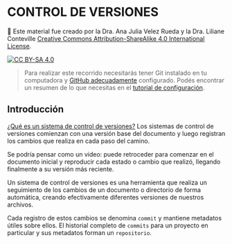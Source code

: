 # CONTROL DE VERSIONES


🚨 Este material fue creado por la Dra. Ana Julia Velez Rueda y la Dra. Liliane Conteville
[Creative Commons Attribution-ShareAlike 4.0 International License][cc-by-sa].

[![CC BY-SA 4.0][cc-by-sa-image]][cc-by-sa]

[cc-by-sa]: http://creativecommons.org/licenses/by-sa/4.0/
[cc-by-sa-image]: https://licensebuttons.net/l/by-sa/4.0/88x31.png
[cc-by-sa-shield]: https://img.shields.io/badge/License-CC%20BY--SA%204.0-lightgrey.svg

> Para realizar este recorrido necesitarás tener Git instalado en tu computadora y [GitHub adecuadamente](https://docs.github.com/es/get-started/quickstart/set-up-git) configurado. Podés encontrar un resumen de lo que necesitas en el [tutorial de configuración]().

##  Introducción

[¿Qué es un sistema de control de versiones?](#control-de-versiones)
Los sistemas de control de versiones comienzan con una versión base del documento y luego registran los cambios que realiza en cada paso del camino. 

Se podría pensar como un video: puede retroceder para comenzar en el documento inicial y reproducir cada estado o cambio que realizó, llegando finalmente a su versión más reciente.

Un sistema de control de versiones es una herramienta que realiza un seguimiento de los cambios de un documento o directorio de forma automática, creando efectivamente diferentes versiones de nuestros archivos. 

Cada registro de estos cambios se denomina `commit` y mantiene metadatos útiles sobre ellos. El historial completo de `commits` para un proyecto en particular y sus metadatos forman un `repositorio`. 

